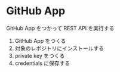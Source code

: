 # GitHub App

GitHub App をつかって REST API を実行する

1. GitHub App をつくる
2. 対象のレポジトリにインストールする
3. private key をつくる
4. credentials に保存する
